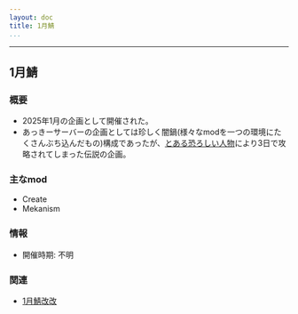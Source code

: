 ```yaml
---
layout: doc
title: 1月鯖
...
```

---

## 1月鯖
### 概要
- 2025年1月の企画として開催された。
- あっきーサーバーの企画としては珍しく闇鍋(様々なmodを一つの環境にたくさんぶち込んだもの)構成であったが、[とある恐ろしい人物](/wiki/persons/chef)により3日で攻略されてしまった伝説の企画。

### 主なmod
- Create
- Mekanism

### 情報
- 開催時期: 不明

### 関連
- [1月鯖改改](/wiki/servers/2025/jun_jan_rereloaded)